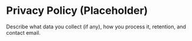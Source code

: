 # Privacy Policy (Placeholder)
Describe what data you collect (if any), how you process it, retention, and contact email.
